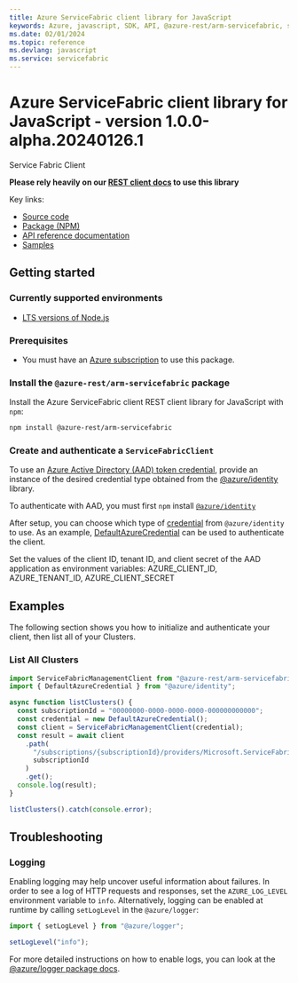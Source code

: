 ```yaml
---
title: Azure ServiceFabric client library for JavaScript
keywords: Azure, javascript, SDK, API, @azure-rest/arm-servicefabric, servicefabric
ms.date: 02/01/2024
ms.topic: reference
ms.devlang: javascript
ms.service: servicefabric
---
```

# Azure ServiceFabric client library for JavaScript - version 1.0.0-alpha.20240126.1 


Service Fabric Client

**Please rely heavily on our [REST client docs](https://github.com/Azure/azure-sdk-for-js/blob/main/documentation/rest-clients.md) to use this library**

Key links:

- [Source code](https://github.com/Azure/azure-sdk-for-js/tree/main/sdk/servicefabric/arm-servicefabric-rest)
- [Package (NPM)](https://www.npmjs.com/package/@azure-rest/arm-servicefabric)
- [API reference documentation](/javascript/api/@azure-rest/arm-servicefabric?view=azure-node-preview)
- [Samples](https://github.com/Azure-Samples/azure-samples-js-management)

## Getting started

### Currently supported environments

- [LTS versions of Node.js](https://github.com/nodejs/release#release-schedule)

### Prerequisites

- You must have an [Azure subscription](https://azure.microsoft.com/free/) to use this package.

### Install the `@azure-rest/arm-servicefabric` package

Install the Azure ServiceFabric client REST client library for JavaScript with `npm`:

```bash
npm install @azure-rest/arm-servicefabric
```

### Create and authenticate a `ServiceFabricClient`

To use an [Azure Active Directory (AAD) token credential](https://github.com/Azure/azure-sdk-for-js/blob/main/sdk/identity/identity/samples/AzureIdentityExamples.md#authenticating-with-a-pre-fetched-access-token),
provide an instance of the desired credential type obtained from the
[@azure/identity](https://github.com/Azure/azure-sdk-for-js/tree/main/sdk/identity/identity#credentials) library.

To authenticate with AAD, you must first `npm` install [`@azure/identity`](https://www.npmjs.com/package/@azure/identity) 

After setup, you can choose which type of [credential](https://github.com/Azure/azure-sdk-for-js/tree/main/sdk/identity/identity#credentials) from `@azure/identity` to use.
As an example, [DefaultAzureCredential](https://github.com/Azure/azure-sdk-for-js/tree/main/sdk/identity/identity#defaultazurecredential)
can be used to authenticate the client.

Set the values of the client ID, tenant ID, and client secret of the AAD application as environment variables:
AZURE_CLIENT_ID, AZURE_TENANT_ID, AZURE_CLIENT_SECRET


## Examples

The following section shows you how to initialize and authenticate your client, then list all of your Clusters.

### List All Clusters

```typescript
import ServiceFabricManagementClient from "@azure-rest/arm-servicefabric";
import { DefaultAzureCredential } from "@azure/identity";

async function listClusters() {
  const subscriptionId = "00000000-0000-0000-0000-000000000000";
  const credential = new DefaultAzureCredential();
  const client = ServiceFabricManagementClient(credential);
  const result = await client
    .path(
      "/subscriptions/{subscriptionId}/providers/Microsoft.ServiceFabric/clusters",
      subscriptionId
    )
    .get();
  console.log(result);
}

listClusters().catch(console.error);
```


## Troubleshooting

### Logging

Enabling logging may help uncover useful information about failures. In order to see a log of HTTP requests and responses, set the `AZURE_LOG_LEVEL` environment variable to `info`. Alternatively, logging can be enabled at runtime by calling `setLogLevel` in the `@azure/logger`:

```javascript
import { setLogLevel } from "@azure/logger";

setLogLevel("info");
```

For more detailed instructions on how to enable logs, you can look at the [@azure/logger package docs](https://github.com/Azure/azure-sdk-for-js/tree/main/sdk/core/logger).

